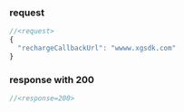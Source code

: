 ### request

```js
//<request>
{
  "rechargeCallbackUrl": "wwww.xgsdk.com"
}

```

### response with 200

```js
//<response=200>

```
